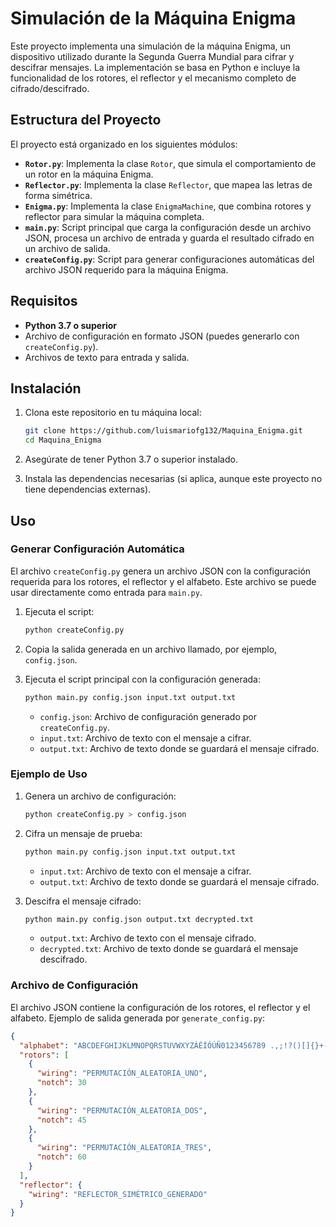 # Simulación de la Máquina Enigma

Este proyecto implementa una simulación de la máquina Enigma, un dispositivo utilizado durante la Segunda Guerra Mundial para cifrar y descifrar mensajes. La implementación se basa en Python e incluye la funcionalidad de los rotores, el reflector y el mecanismo completo de cifrado/descifrado.

## Estructura del Proyecto

El proyecto está organizado en los siguientes módulos:

- **`Rotor.py`**: Implementa la clase `Rotor`, que simula el comportamiento de un rotor en la máquina Enigma.
- **`Reflector.py`**: Implementa la clase `Reflector`, que mapea las letras de forma simétrica.
- **`Enigma.py`**: Implementa la clase `EnigmaMachine`, que combina rotores y reflector para simular la máquina completa.
- **`main.py`**: Script principal que carga la configuración desde un archivo JSON, procesa un archivo de entrada y guarda el resultado cifrado en un archivo de salida.
- **`createConfig.py`**: Script para generar configuraciones automáticas del archivo JSON requerido para la máquina Enigma.

## Requisitos

- **Python 3.7 o superior**
- Archivo de configuración en formato JSON (puedes generarlo con `createConfig.py`).
- Archivos de texto para entrada y salida.

## Instalación

1. Clona este repositorio en tu máquina local:
    ```bash
    git clone https://github.com/luismariofg132/Maquina_Enigma.git
    cd Maquina_Enigma
    ```

2. Asegúrate de tener Python 3.7 o superior instalado.

3. Instala las dependencias necesarias (si aplica, aunque este proyecto no tiene dependencias externas).

## Uso

### Generar Configuración Automática

El archivo `createConfig.py` genera un archivo JSON con la configuración requerida para los rotores, el reflector y el alfabeto. Este archivo se puede usar directamente como entrada para `main.py`.

1. Ejecuta el script:
    ```bash
    python createConfig.py
    ```

2. Copia la salida generada en un archivo llamado, por ejemplo, `config.json`.

3. Ejecuta el script principal con la configuración generada:
    ```bash
    python main.py config.json input.txt output.txt
    ```
    - `config.json`: Archivo de configuración generado por `createConfig.py`.
    - `input.txt`: Archivo de texto con el mensaje a cifrar.
    - `output.txt`: Archivo de texto donde se guardará el mensaje cifrado.

### Ejemplo de Uso

1. Genera un archivo de configuración:
    ```bash
    python createConfig.py > config.json
    ```

2. Cifra un mensaje de prueba:
    ```bash
    python main.py config.json input.txt output.txt
    ```
    - `input.txt`: Archivo de texto con el mensaje a cifrar.
    - `output.txt`: Archivo de texto donde se guardará el mensaje cifrado.

3. Descifra el mensaje cifrado:
    ```bash
    python main.py config.json output.txt decrypted.txt
    ```
    - `output.txt`: Archivo de texto con el mensaje cifrado.
    - `decrypted.txt`: Archivo de texto donde se guardará el mensaje descifrado.


### Archivo de Configuración

El archivo JSON contiene la configuración de los rotores, el reflector y el alfabeto. Ejemplo de salida generada por `generate_config.py`:

```json
{
  "alphabet": "ABCDEFGHIJKLMNOPQRSTUVWXYZÁÉÍÓÚÑ0123456789 .,;!?()[]{}+-*/=_@#%&:$¡¿",
  "rotors": [
    {
      "wiring": "PERMUTACIÓN_ALEATORIA_UNO",
      "notch": 30
    },
    {
      "wiring": "PERMUTACIÓN_ALEATORIA_DOS",
      "notch": 45
    },
    {
      "wiring": "PERMUTACIÓN_ALEATORIA_TRES",
      "notch": 60
    }
  ],
  "reflector": {
    "wiring": "REFLECTOR_SIMÉTRICO_GENERADO"
  }
}
